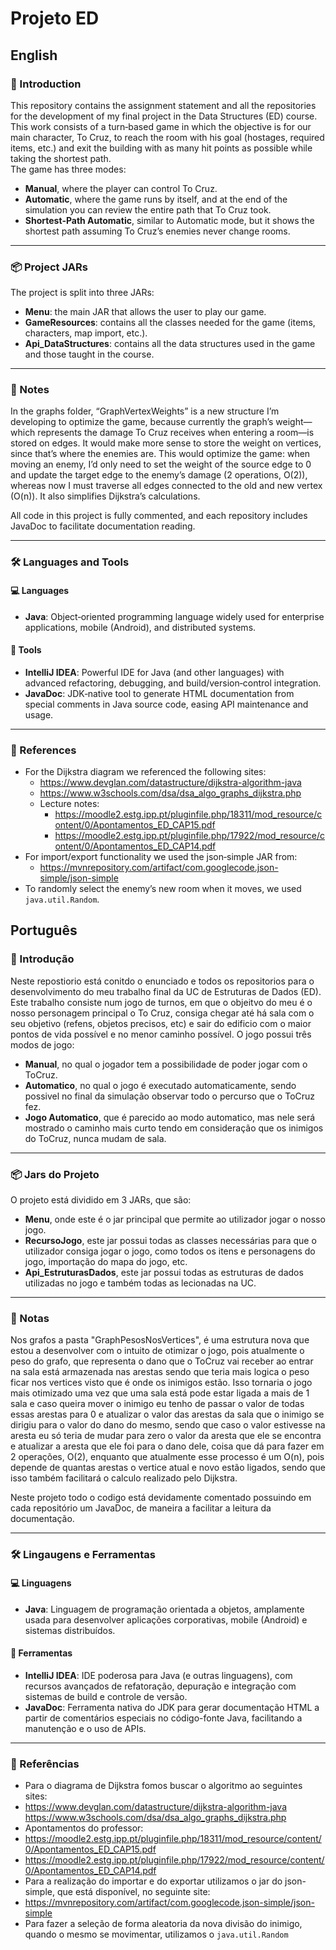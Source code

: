 # Projeto ED
## English
### 📌 Introduction
This repository contains the assignment statement and all the repositories for the development of my final project in the Data Structures (ED) course. This work consists of a turn‑based game in which the objective is for our main character, To Cruz, to reach the room with his goal (hostages, required items, etc.) and exit the building with as many hit points as possible while taking the shortest path.  
The game has three modes:
- **Manual**, where the player can control To Cruz.  
- **Automatic**, where the game runs by itself, and at the end of the simulation you can review the entire path that To Cruz took.  
- **Shortest‑Path Automatic**, similar to Automatic mode, but it shows the shortest path assuming To Cruz’s enemies never change rooms.  

---
### 📦 Project JARs
The project is split into three JARs:
- **Menu**: the main JAR that allows the user to play our game.  
- **GameResources**: contains all the classes needed for the game (items, characters, map import, etc.).  
- **Api_DataStructures**: contains all the data structures used in the game and those taught in the course.  

---
### 📝 Notes
In the graphs folder, “GraphVertexWeights” is a new structure I’m developing to optimize the game, because currently the graph’s weight—which represents the damage To Cruz receives when entering a room—is stored on edges. It would make more sense to store the weight on vertices, since that’s where the enemies are. This would optimize the game: when moving an enemy, I’d only need to set the weight of the source edge to 0 and update the target edge to the enemy’s damage (2 operations, O(2)), whereas now I must traverse all edges connected to the old and new vertex (O(n)). It also simplifies Dijkstra’s calculations.

All code in this project is fully commented, and each repository includes JavaDoc to facilitate documentation reading.

---
### 🛠️ Languages and Tools
#### 💻 Languages
- **Java**: Object‑oriented programming language widely used for enterprise applications, mobile (Android), and distributed systems.

#### 🧰 Tools
- **IntelliJ IDEA**: Powerful IDE for Java (and other languages) with advanced refactoring, debugging, and build/version‑control integration.  
- **JavaDoc**: JDK‑native tool to generate HTML documentation from special comments in Java source code, easing API maintenance and usage.  

---
### 📑 References
- For the Dijkstra diagram we referenced the following sites:  
  - https://www.devglan.com/datastructure/dijkstra-algorithm-java  
  - https://www.w3schools.com/dsa/dsa_algo_graphs_dijkstra.php  
  - Lecture notes:  
    - https://moodle2.estg.ipp.pt/pluginfile.php/18311/mod_resource/content/0/Apontamentos_ED_CAP15.pdf  
    - https://moodle2.estg.ipp.pt/pluginfile.php/17922/mod_resource/content/0/Apontamentos_ED_CAP14.pdf  
- For import/export functionality we used the json‑simple JAR from:  
  - https://mvnrepository.com/artifact/com.googlecode.json-simple/json-simple  
- To randomly select the enemy’s new room when it moves, we used `java.util.Random`.
  
## Português
### 📌 Introdução
Neste repostiorio está conitdo o enunciado e todos os repositorios para o desenvolvimento do meu trabalho final da UC de Estruturas de Dados (ED). Este trabalho consiste num jogo de turnos, em que o objeitvo do meu é o nosso personagem principal o To Cruz, consiga chegar até há sala com o seu objetivo (refens, objetos precisos, etc) e sair do edificio com o maior pontos de vida possível e no menor caminho possível. 
O jogo possui três modos de jogo:
- **Manual**, no qual o jogador tem a possibilidade de poder jogar com o ToCruz.
- **Automatico**, no qual o jogo é executado automaticamente, sendo possivel no final da simulação observar todo o percurso que o ToCruz fez.
- **Jogo Automatico**, que é parecido ao modo automatico, mas nele será mostrado o caminho mais curto tendo em consideração que os inimigos do ToCruz, nunca mudam de sala.

---
### 📦 Jars do Projeto
O projeto está dividido em 3 JARs, que são:
- **Menu**, onde este é o jar principal que permite ao utilizador jogar o nosso jogo.
- **RecursoJogo**, este jar possui todas as classes necessárias para que o utilizador consiga jogar o jogo, como todos os itens e personagens do jogo, importação do mapa do jogo, etc.
- **Api_EstruturasDados**, este jar possui todas as estruturas de dados utilizadas no jogo e também todas as lecionadas na UC.

---
### 📝 Notas
Nos grafos a pasta "GraphPesosNosVertices", é uma estrutura nova que estou a desenvolver com o intuito de otimizar o jogo, pois atualmente o peso do grafo, que representa o dano que o ToCruz vai receber ao entrar na sala está armazenada nas arestas sendo que teria mais logica o peso ficar nos vertices visto que é onde os inimigos estão. Isso tornaria o jogo mais otimizado uma vez que uma sala está pode estar ligada a mais de 1 sala e caso queira mover o inimigo eu tenho de passar o valor de todas essas arestas para 0 e atualizar o valor das arestas da sala que o inimigo se dirigiu para o valor do dano do mesmo, sendo que caso o valor estivesse na aresta eu só teria de mudar para zero o valor da aresta que ele se encontra e atualizar a aresta que ele foi para o dano dele, coisa que dá para fazer em 2 operações, O(2), enquanto que atualmente esse processo é um O(n), pois depende de quantas arestas o vertice atual e novo estão ligados, sendo que isso também facilitará o calculo realizado pelo Dijkstra.

Neste projeto todo o codigo está devidamente comentado possuindo em cada repositório um JavaDoc, de maneira a facilitar a leitura da documentação.

---
### 🛠️ Lingaugens e Ferramentas
#### 💻 Linguagens
- **Java**: Linguagem de programação orientada a objetos, amplamente usada para desenvolver aplicações corporativas, mobile (Android) e sistemas distribuídos.

#### 🧰 Ferramentas
- **IntelliJ IDEA**: IDE poderosa para Java (e outras linguagens), com recursos avançados de refatoração, depuração e integração com sistemas de build e controle de versão.  
- **JavaDoc**: Ferramenta nativa do JDK para gerar documentação HTML a partir de comentários especiais no código-fonte Java, facilitando a manutenção e o uso de APIs.  

---
### 📑 Referências
- Para o diagrama de Dijkstra fomos buscar o algoritmo ao seguintes sites:
 - https://www.devglan.com/datastructure/dijkstra-algorithm-java https://www.w3schools.com/dsa/dsa_algo_graphs_dijkstra.php
 - Apontamentos do professor:
  - https://moodle2.estg.ipp.pt/pluginfile.php/18311/mod_resource/content/0/Apontamentos_ED_CAP15.pdf
  - https://moodle2.estg.ipp.pt/pluginfile.php/17922/mod_resource/content/0/Apontamentos_ED_CAP14.pdf
- Para a realização do importar e do exportar utilizamos o jar do json-simple, que está disponível, no seguinte site:
 - https://mvnrepository.com/artifact/com.googlecode.json-simple/json-simple
- Para fazer a seleção de forma aleatoria da nova divisão do inimigo, quando o mesmo se movimentar, utilizamos o `java.util.Random`
